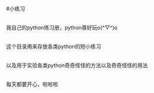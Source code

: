 #小练习

<br>我自己的python练习册，python尊好玩o(^▽^)o

<br>这个目录用来存放各类python的短小练习

<br>以及用于实验各类python奇奇怪怪的方法以及奇奇怪怪的用法

<br>每天都要开心，啦啦啦
